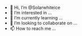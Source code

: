 - 👋 Hi, I’m @Solarwhiteice
- 👀 I’m interested in ...
- 🌱 I’m currently learning ...
- 💞️ I’m looking to collaborate on ...
- 📫 How to reach me ...

<!---
Solarwhiteice/Solarwhiteice is a ✨ special ✨ repository because its `README.md` (this file) appears on your GitHub profile.
You can click the Preview link to take a look at your changes.
--->
